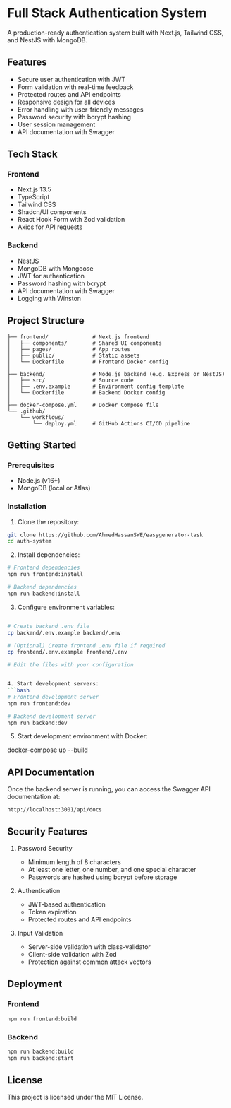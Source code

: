 # Full Stack Authentication System

A production-ready authentication system built with Next.js, Tailwind CSS, and NestJS with MongoDB.

## Features

- Secure user authentication with JWT
- Form validation with real-time feedback
- Protected routes and API endpoints
- Responsive design for all devices
- Error handling with user-friendly messages
- Password security with bcrypt hashing
- User session management
- API documentation with Swagger

## Tech Stack

### Frontend
- Next.js 13.5
- TypeScript
- Tailwind CSS
- Shadcn/UI components
- React Hook Form with Zod validation
- Axios for API requests

### Backend
- NestJS
- MongoDB with Mongoose
- JWT for authentication
- Password hashing with bcrypt
- API documentation with Swagger
- Logging with Winston

## Project Structure

```
├── frontend/              # Next.js frontend
│   ├── components/        # Shared UI components
│   ├── pages/             # App routes
│   ├── public/            # Static assets
│   └── Dockerfile         # Frontend Docker config
│
├── backend/               # Node.js backend (e.g. Express or NestJS)
│   ├── src/               # Source code
│   ├── .env.example       # Environment config template
│   └── Dockerfile         # Backend Docker config
│
├── docker-compose.yml     # Docker Compose file
└── .github/
    └── workflows/
        └── deploy.yml     # GitHub Actions CI/CD pipeline
```

## Getting Started

### Prerequisites

- Node.js (v16+)
- MongoDB (local or Atlas)

### Installation

1. Clone the repository:
```bash
git clone https://github.com/AhmedHassanSWE/easygenerator-task
cd auth-system
```

2. Install dependencies:
```bash
# Frontend dependencies
npm run frontend:install

# Backend dependencies
npm run backend:install
```

3. Configure environment variables:
```bash

# Create backend .env file
cp backend/.env.example backend/.env

# (Optional) Create frontend .env file if required
cp frontend/.env.example frontend/.env

# Edit the files with your configuration


4. Start development servers:
```bash
# Frontend development server
npm run frontend:dev

# Backend development server
npm run backend:dev
```

5. Start development environment with Docker:

docker-compose up --build

## API Documentation

Once the backend server is running, you can access the Swagger API documentation at:
```
http://localhost:3001/api/docs
```

## Security Features

1. Password Security
   - Minimum length of 8 characters
   - At least one letter, one number, and one special character
   - Passwords are hashed using bcrypt before storage

2. Authentication
   - JWT-based authentication
   - Token expiration
   - Protected routes and API endpoints

3. Input Validation
   - Server-side validation with class-validator
   - Client-side validation with Zod
   - Protection against common attack vectors

## Deployment

### Frontend
```bash
npm run frontend:build
```

### Backend
```bash
npm run backend:build
npm run backend:start
```

## License

This project is licensed under the MIT License.